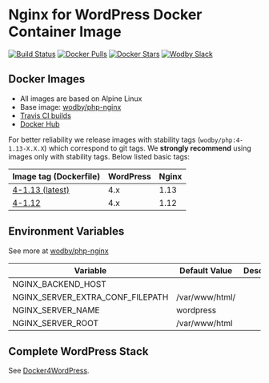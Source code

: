 # Nginx for WordPress Docker Container Image 

[![Build Status](https://travis-ci.org/wodby/wordpress-nginx.svg?branch=master)](https://travis-ci.org/wodby/wordpress-nginx)
[![Docker Pulls](https://img.shields.io/docker/pulls/wodby/wordpress-nginx.svg)](https://hub.docker.com/r/wodby/wordpress-nginx)
[![Docker Stars](https://img.shields.io/docker/stars/wodby/wordpress-nginx.svg)](https://hub.docker.com/r/wodby/wordpress-nginx)
[![Wodby Slack](http://slack.wodby.com/badge.svg)](http://slack.wodby.com)

## Docker Images

* All images are based on Alpine Linux
* Base image: [wodby/php-nginx](https://github.com/wodby/php-nginx)
* [Travis CI builds](https://travis-ci.org/wodby/wordpress-nginx) 
* [Docker Hub](https://hub.docker.com/r/wodby/wordpress-nginx)

For better reliability we release images with stability tags (`wodby/php:4-1.13-X.X.X`) which correspond to git tags. We **strongly recommend** using images only with stability tags. Below listed basic tags:

| Image tag (Dockerfile)                                                             | WordPress | Nginx |
| ---------------------------------------------------------------------------------- | --------- | ----- |
| [4-1.13 (latest)](https://github.com/wodby/wordpress-nginx/tree/master/Dockerfile) | 4.x       | 1.13  |
| [4-1.12](https://github.com/wodby/wordpress-nginx/tree/master/Dockerfile)          | 4.x       | 1.12  |

## Environment Variables

See more at [wodby/php-nginx](https://github.com/wodby/php-nginx)

| Variable                         | Default Value  | Description |
| -------------------------------- | -------------- | ----------- |
| NGINX_BACKEND_HOST               |                |             |
| NGINX_SERVER_EXTRA_CONF_FILEPATH | /var/www/html/ |             |
| NGINX_SERVER_NAME                | wordpress      |             |
| NGINX_SERVER_ROOT                | /var/www/html  |             |

## Complete WordPress Stack

See [Docker4WordPress](https://github.com/wodby/docker4wordpress).